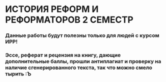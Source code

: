 # ИСТОРИЯ РЕФОРМ И РЕФОРМАТОРОВ 2 СЕМЕСТР

### Данные работы будут полезны только для людей с курсом ИРР! 
### Эссе, реферат и рецензия на книгу, дающие дополнительные баллы, прошли антиплагиат и проверку на наличие сгенерированного текста, так что можно смело тырить :Ъ